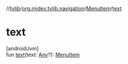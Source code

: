 //[tvlib](../../../index.md)/[org.mjdev.tvlib.navigation](../index.md)/[MenuItem](index.md)/[text](text.md)

# text

[androidJvm]\
fun [text](text.md)(text: [Any](https://kotlinlang.org/api/latest/jvm/stdlib/kotlin/-any/index.html)?): [MenuItem](index.md)

